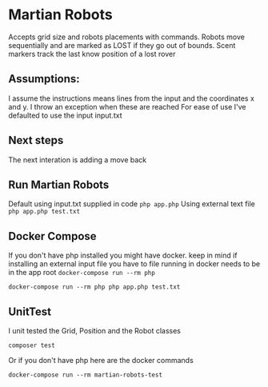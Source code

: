 # Martian Robots

Accepts grid size and robots placements with commands.
Robots move sequentially and are marked as LOST if they go out of bounds.
Scent markers track the last know position of a lost rover

## Assumptions:
I assume the instructions means lines from the input and the coordinates x and y.
I throw an exception when these are reached
For ease of use I've defaulted to use the input input.txt

## Next steps

The next interation is adding a move back  

## Run Martian Robots

Default using input.txt supplied in code
``` php app.php ```
Using external text file
``` php app.php test.txt ```

## Docker Compose

If you don't have php installed you might have docker. keep in mind if installing an external input file you have to file running in docker needs to be in the app root
``` docker-compose run --rm php ```

``` docker-compose run --rm php php app.php test.txt ```

## UnitTest

I unit tested the Grid, Position and the Robot classes

``` composer test ```

Or if you don't have php here are the docker commands

``` docker-compose run --rm martian-robots-test ```